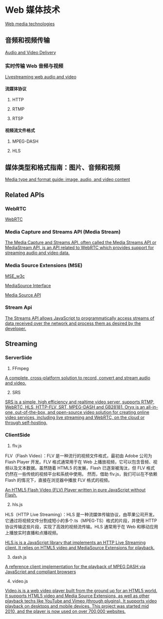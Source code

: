 # Web 媒体技术

[Web media technologies](https://developer.mozilla.org/en-US/docs/Web/Media)

## 音频和视频传输

[Audio and Video Delivery](https://developer.mozilla.org/en-US/docs/Web/Media/Audio_and_video_delivery)

### 实时传输 Web 音频与视频

[Livestreaming web audio and video](https://developer.mozilla.org/en-US/docs/Web/Media/Audio_and_video_delivery/Live_streaming_web_audio_and_video)

#### 流媒体协议

1. HTTP

2. RTMP

3. RTSP

#### 视频流文件格式

1. MPEG-DASH

2. HLS

## 媒体类型和格式指南：图片、音频和视频

[Media type and format guide: image, audio, and video content](https://developer.mozilla.org/en-US/docs/Web/Media/Formats)

## Related APIs

### WebRTC

[WebRTC](https://developer.mozilla.org/en-US/docs/Web/API/WebRTC_API)

### Media Capture and Streams API (Media Stream)

[The Media Capture and Streams API, often called the Media Streams API or MediaStream API, is an API related to WebRTC which provides support for streaming audio and video data.](https://developer.mozilla.org/en-US/docs/Web/API/Media_Capture_and_Streams_API)

### Media Source Extensions (MSE)

[MSE_w3c](https://w3c.github.io/media-source/)

[MediaSource Interface](https://developer.mozilla.org/en-US/docs/Web/API/MediaSource)

[Media Source API](https://developer.mozilla.org/en-US/docs/Web/API/Media_Source_Extensions_API)

### Stream Api

[The Streams API allows JavaScript to programmatically access streams of data received over the network and process them as desired by the developer.](https://developer.mozilla.org/en-US/docs/Web/API/Streams_API)

## Streaming

### ServerSide

1. FFmpeg

[A complete, cross-platform solution to record, convert and stream audio and video.](https://www.ffmpeg.org/)

2. SRS

[SRS is a simple, high efficiency and realtime video server, supports RTMP, WebRTC, HLS, HTTP-FLV, SRT, MPEG-DASH and GB28181. Oryx is an all-in-one, out-of-the-box, and open-source video solution for creating online video services, including live streaming and WebRTC, on the cloud or through self-hosting.](https://ossrs.io/lts/en-us/)

### ClientSide

1. flv.js

FLV（Flash Video）：FLV 是一种流行的视频文件格式，最初由 Adobe 公司为 Flash Player 开发。FLV 格式通常用于在 Web 上播放视频，它可以包含音频、视频以及文本数据。虽然随着 HTML5 的发展，Flash 已逐渐被淘汰，但 FLV 格式仍然在一些传统的视频平台和系统中使用。
然而，借助 flv.js，我们可以在不依赖 Flash 的情况下，直接在浏览器中播放 FLV 格式的视频。

[An HTML5 Flash Video (FLV) Player written in pure JavaScript without Flash.](https://github.com/bilibili/flv.js)

2. hls.js

HLS（HTTP Live Streaming）：HLS 是一种流媒体传输协议，由苹果公司开发。它通过将视频文件分割成短小的多个.ts（MPEG-TS）格式的片段，并使用 HTTP 协议传输这些片段，实现了高效的视频流传输。HLS 通常用于在 Web 和移动应用上播放实时直播和点播视频。

[HLS.js is a JavaScript library that implements an HTTP Live Streaming client. It relies on HTML5 video and MediaSource Extensions for playback.](https://github.com/video-dev/hls.js)

3. dash.js

[A reference client implementation for the playback of MPEG DASH via JavaScript and compliant browsers](https://github.com/Dash-Industry-Forum/dash.js/)

4. video.js

[Video.js is a web video player built from the ground up for an HTML5 world. It supports HTML5 video and Media Source Extensions, as well as other playback techs like YouTube and Vimeo (through plugins). It supports video playback on desktops and mobile devices. This project was started mid 2010, and the player is now used on over 700,000 websites.
](https://github.com/videojs/video.js)
